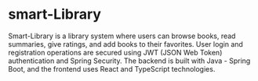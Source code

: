 # smart-Library
Smart-Library is a library system where users can browse books, read summaries, give ratings, and add books to their favorites.
User login and registration operations are secured using JWT (JSON Web Token) authentication and Spring Security.
The backend is built with Java - Spring Boot, and the frontend uses React and TypeScript technologies.

